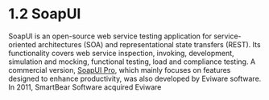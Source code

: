 # 1.2 SoapUI

SoapUI is an open-source web service testing application for service-oriented architectures \(SOA\) and representational state transfers \(REST\). Its functionality covers web service inspection, invoking, development, simulation and mocking, functional testing, load and compliance testing. A commercial version, [SoapUI Pro](https://nsaikiran.gitbooks.io/soapuingpro/content/), which mainly focuses on features designed to enhance productivity, was also developed by Eviware software. In 2011, SmartBear Software acquired Eviware

